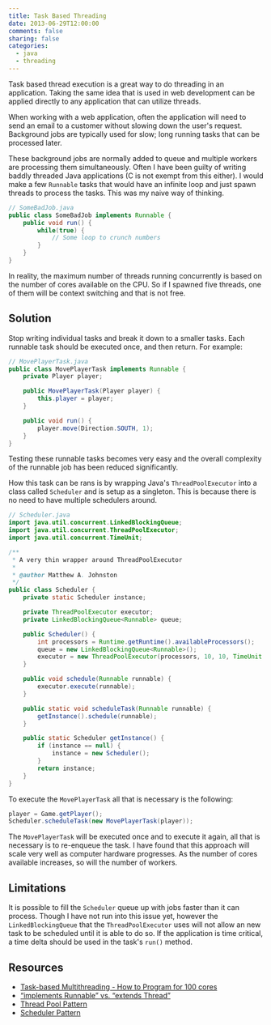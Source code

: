 ```yaml
---
title: Task Based Threading
date: 2013-06-29T12:00:00
comments: false
sharing: false
categories:
  - java
  - threading
---
```


Task based thread execution is a great way to do threading in an application.
Taking the same idea that is used in web development can be applied directly to
any application that can utilize threads.

When working with a web application, often the application will need to send an
email to a customer without slowing down the user's request. Background jobs are
typically used for slow; long running tasks that can be processed later.

These background jobs are normally added to queue and multiple workers are
processing them simultaneously. Often I have been guilty of writing baddly
threaded Java applications (C is not exempt from this either). I would make a
few `Runnable` tasks that would have an infinite loop and just spawn threads to
process the tasks. This was my naive way of thinking.

```java
// SomeBadJob.java
public class SomeBadJob implements Runnable {
    public void run() {
        while(true) {
            // Some loop to crunch numbers
        }
    }
}
```

In reality, the maximum number of threads running concurrently is based on the
number of cores available on the CPU. So if I spawned five threads, one of them
will be context switching and that is not free.

## Solution

Stop writing individual tasks and break it down to a smaller tasks. Each
runnable task should be executed once, and then return. For example:

```java
// MovePlayerTask.java
public class MovePlayerTask implements Runnable {
    private Player player;

    public MovePlayerTask(Player player) {
        this.player = player;
    }

    public void run() {
        player.move(Direction.SOUTH, 1);
    }
}
```

Testing these runnable tasks becomes very easy and the overall complexity of the
runnable job has been reduced significantly.

How this task can be rans is by wrapping Java's `ThreadPoolExecutor` into a
class called `Scheduler` and is setup as a singleton. This is because there is
no need to have multiple schedulers around.

```java
// Scheduler.java
import java.util.concurrent.LinkedBlockingQueue;
import java.util.concurrent.ThreadPoolExecutor;
import java.util.concurrent.TimeUnit;

/**
 * A very thin wrapper around ThreadPoolExecutor
 *
 * @author Matthew A. Johnston
 */
public class Scheduler {
    private static Scheduler instance;

    private ThreadPoolExecutor executor;
    private LinkedBlockingQueue<Runnable> queue;

    public Scheduler() {
        int processors = Runtime.getRuntime().availableProcessors();
        queue = new LinkedBlockingQueue<Runnable>();
        executor = new ThreadPoolExecutor(processors, 10, 10, TimeUnit.SECONDS, queue);
    }

    public void schedule(Runnable runnable) {
        executor.execute(runnable);
    }

    public static void scheduleTask(Runnable runnable) {
        getInstance().schedule(runnable);
    }

    public static Scheduler getInstance() {
        if (instance == null) {
            instance = new Scheduler();
        }
        return instance;
    }
}
```

To execute the `MovePlayerTask` all that is necessary is the following:

```java
player = Game.getPlayer();
Scheduler.scheduleTask(new MovePlayerTask(player));
```

The `MovePlayerTask` will be executed once and to execute it again, all that is
necessary is to re-enqueue the task. I have found that this approach will scale
very well as computer hardware progresses. As the number of cores available
increases, so will the number of workers.

## Limitations

It is possible to fill the `Scheduler` queue up with jobs faster than it can
process. Though I have not run into this issue yet, however the
`LinkedBlockingQueue` that the `ThreadPoolExecutor` uses will not allow an new
task to be scheduled until it is able to do so. If the application is time
critical, a time delta should be used in the task's `run()` method.

## Resources

  * [Task-based Multithreading - How to Program for 100 cores](http://www.gdcvault.com/play/1012321/-Sponsored-Task-based-Multithreading)
  * [“implements Runnable” vs. “extends Thread”](http://stackoverflow.com/questions/541487/implements-runnable-vs-extends-thread)
  * [Thread Pool Pattern](http://en.wikipedia.org/wiki/Thread_pool_pattern)
  * [Scheduler Pattern](http://en.wikipedia.org/wiki/Scheduler_pattern)
